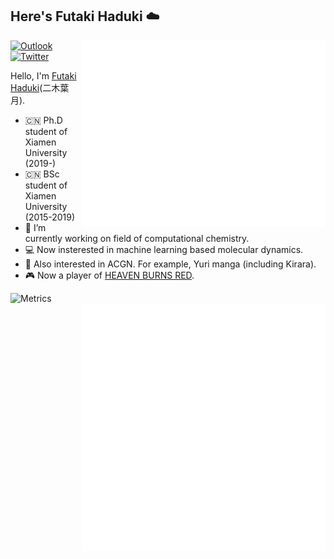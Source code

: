 ## Here's Futaki Haduki ☁️

<img align="right" src="assets/github-metrics.svg" alt="Metrics" width="390">

[![Outlook](https://img.shields.io/badge/scottryuu@outlook.com-0078D4?style=for-the-badge&logo=microsoft-outlook&logoColor=white)](mailto:scottryuu@outlook.com)
[![Twitter](https://img.shields.io/badge/Twitter-1DA1F2?style=for-the-badge&logo=twitter&logoColor=white)](https://twitter.com/Cloudac7_Canoe)

Hello, I'm [Futaki Haduki](https://github.com/Cloudac7)(二木葉月).

- 🇨🇳 Ph.D student of Xiamen University (2019-)
- 🇨🇳 BSc student of Xiamen University (2015-2019)
- 🔭 I’m currently working on field of computational chemistry. 
- 💻 Now insterested in machine learning based molecular dynamics.
- 🌱 Also interested in ACGN. For example, Yuri manga (including Kirara).
- 🎮 Now a player of [HEAVEN BURNS RED](https://heaven-burns-red.com).

<img align="left" src="https://github-readme-stats.vercel.app/api?username=cloudac7" alt="Metrics" width="390">
<img align="right" src="assets/metrics.plugin.anilist.manga.svg" alt="Metrics" width="390">
